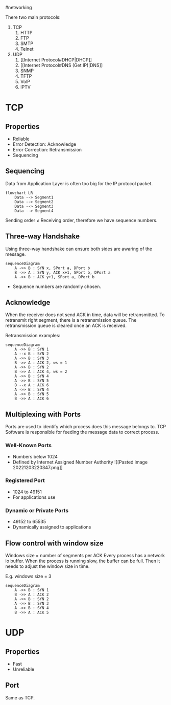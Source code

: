 #networking 

There two main protocols:
1. TCP
	1. HTTP
	2. FTP
	3. SMTP
	4. Telnet
2. UDP
	1. [[Internet Protocol#DHCP|DHCP]]
	2. [[Internet Protocol#DNS (Get IP)|DNS]]
	3. SNMP
	4. TFTP
	5. VolP
	6. IPTV

# TCP

## Properties
- Reliable
- Error Detection: Acknowledge
- Error Correction: Retransmission
- Sequencing

## Sequencing

Data from Application Layer is often too big for the IP protocol packet. 

```mermaid
flowchart LR
	Data --> Segment1
	Data --> Segment2
	Data --> Segment3
	Data --> Segment4
```
Sending order $\ne$ Receiving order, therefore we have sequence numbers.

## Three-way Handshake

Using three-way handshake can ensure both sides are awaring of the message.

```mermaid
sequenceDiagram
	A ->> B : SYN x, SPort a, DPort b
	B ->> A : SYN y, ACK x+1, SPort b, DPort a
	A ->> B : ACK y+1, SPort a, DPort b
```
- Sequence numbers are randomly chosen.


## Acknowledge

When the receiver does not send ACK in time, data will be retransmitted.
To retransmit right segment, there is a retransmission queue.
The retransmission queue is cleared once an ACK is received.

Retransmission examples:
```mermaid
sequenceDiagram
	A ->> B : SYN 1
	A --x B : SYN 2
	A ->> B : SYN 3
	B ->> A : ACK 2, ws = 1
	A ->> B : SYN 2
	B ->> A : ACK 4, ws = 2
	A ->> B : SYN 4
	A ->> B : SYN 5
	B --x A : ACK 6
	A ->> B : SYN 4
	A ->> B : SYN 5
	B ->> A : ACK 6
```


## Multiplexing with Ports

Ports are used to identify which process does this message belongs to.
TCP Software is responsible for feeding the message data to correct process.

### Well-Known Ports
- Numbers below 1024
- Defined by Internet Assigned Number Authority
![[Pasted image 20221203220347.png]]

### Registered Port
- 1024 to 49151
- For applications use

### Dynamic or Private Ports
- 49152 to 65535
- Dynamically assigned to applications


## Flow control with window size

Windows size = number of segments per ACK
Every process has a network io buffer. When the process is running slow, the buffer can be full. Then it needs to adjust the window size in time.

E.g. windows size = 3

```mermaid
sequenceDiagram
	A ->> B : SYN 1
	B ->> A : ACK 2
	A ->> B : SYN 2
	A ->> B : SYN 3
	A ->> B : SYN 4
	B ->> A : ACK 5
```



# UDP

## Properties
- Fast
- Unreliable

## Port
Same as TCP.